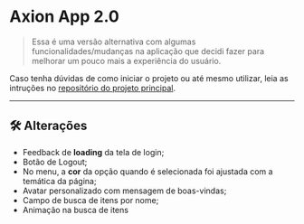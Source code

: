 # Axion App 2.0

> Essa é uma versão alternativa com algumas funcionalidades/mudanças na aplicação que decidi fazer para melhorar um pouco mais a experiência do usuário.

Caso tenha dúvidas de como iniciar o projeto ou até mesmo utilizar, leia as intruções no [repositório do projeto principal](https://github.com/pedrorreiro/axios-api).

------------

## 🛠️ Alterações

* Feedback de **loading** da tela de login;
* Botão de Logout;
* No menu, a **cor** da opção quando é selecionada foi ajustada com a temática da página;
* Avatar personalizado com mensagem de boas-vindas;
* Campo de busca de itens por nome;
* Animação na busca de itens

